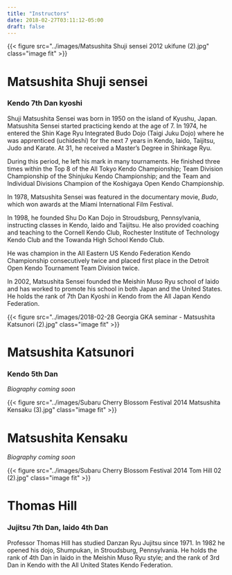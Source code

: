 ```yaml
---
title: "Instructors"
date: 2018-02-27T03:11:12-05:00
draft: false
---
```

{{< figure src="../images/Matsushita Shuji sensei 2012 ukifune (2).jpg" class="image fit" >}}

# Matsushita Shuji sensei
### Kendo 7th Dan kyoshi

Shuji Matsushita Sensei was born in 1950 on the island of Kyushu, Japan. Matsushita Sensei started practicing kendo at the age of 7. In 1974, he entered the Shin Kage Ryu Integrated Budo Dojo (Taigi Juku Dojo) where he was apprenticed (uchideshi) for the next 7 years in Kendo, Iaido, Taijitsu, Judo and Karate. At 31, he received a Master’s Degree in Shinkage Ryu.

During this period, he left his mark in many tournaments. He finished three times within the Top 8 of the All Tokyo Kendo Championship; Team Division Championship of the Shinjuku Kendo Championship; and the Team and Individual Divisions Champion of the Koshigaya Open Kendo Championship.

In 1978, Matsushita Sensei was featured in the documentary movie, *Budo*, which won awards at the Miami International Film Festival.

In 1998, he founded Shu Do Kan Dojo in Stroudsburg, Pennsylvania, instructing classes in Kendo, Iaido and Taijitsu. He also provided coaching and teaching to the Cornell Kendo Club, Rochester Institute of Technology Kendo Club and the Towanda High School Kendo Club.

He was champion in the All Eastern US Kendo Federation Kendo Championship consecutively twice and placed first place in the Detroit Open Kendo Tournament Team Division twice.

In 2002, Matsushita Sensei founded the Meishin Muso Ryu school of Iaido and has worked to promote his school in both Japan and the United States. He holds the rank of 7th Dan Kyoshi in Kendo from the All Japan Kendo Federation.

{{< figure src="../images/2018-02-28 Georgia GKA seminar - Matsushita Katsunori (2).jpg" class="image fit" >}}

# Matsushita Katsunori
### Kendo 5th Dan
*Biography coming soon*

{{< figure src="../images/Subaru Cherry Blossom Festival 2014 Matsushita Kensaku (3).jpg" class="image fit" >}}

# Matsushita Kensaku
*Biography coming soon*

{{< figure src="../images/Subaru Cherry Blossom Festival 2014 Tom Hill 02 (2).jpg" class="image fit" >}}

# Thomas Hill
### Jujitsu 7th Dan, Iaido 4th Dan

Professor Thomas Hill has studied Danzan Ryu Jujitsu since 1971. In 1982 he opened his dojo, Shumpukan, in Stroudsburg, Pennsylvania. He holds the rank of 4th Dan in Iaido in the Meishin Muso Ryu style; and the rank of 3rd Dan in Kendo with the All United States Kendo Federation.